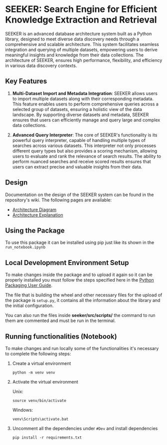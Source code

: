 # SEEKER: Search Engine for Efficient Knowledge Extraction and Retrieval

SEEKER is an advanced database architecture system built as a Python library, designed to meet diverse data discovery needs through a comprehensive and scalable architecture. This system facilitates seamless integration and querying of multiple datasets, empowering users to derive meaningful insights and knowledge from their data collections. The architecture of SEEKER, ensures high performance, flexibility, and efficiency in various data discovery contexts.

## Key Features

1. **Multi-Dataset Import and Metadata Integration**: SEEKER allows users to import multiple datasets along with their corresponding metadata. This feature enables users to perform comprehensive queries across a selected group of datasets, ensuring a holistic view of the data landscape. By supporting diverse datasets and metadata, SEEKER ensures that users can efficiently manage and query large and complex data collections.

2. **Advanced Query Interpreter**: The core of SEEKER's functionality is its powerful query interpreter, capable of handling multiple types of searches across various datasets. This interpreter not only processes different query types but also provides a scoring mechanism, allowing users to evaluate and rank the relevance of search results. The ability to perform nuanced searches and receive scored results ensures that users can extract precise and valuable insights from their data.

## Design

Documentation on the design of the SEEKER system can be found in the repository's wiki. The following pages are available:

- [Architecture Diagram](https://github.com/CornellDB/SEEKER/wiki/Architecture-Diagram)
- [Architecture Explanation](https://github.com/CornellDB/SEEKER/wiki/Architecture-Explanation)

## Using the Package
To use this package it can be installed using pip just like its shown in the `run_notebook.ipynb`

## Local Development Environment Setup
To make changes inside the package and to upload it again so it can be properly installed you must follow the steps specified here in the [Python Packaging User Guide](https://packaging.python.org/en/latest/tutorials/packaging-projects/).

The file that is building the wheel and other necessary files for the upload of the package is `setup.py`, it contains all the information about the library and the initial configuration.

You can also run the files inside **seeker/src/scripts/** the command to run them are commented and must be run in the terminal.

## Running functionalities (Notebook)

To make changes and run locally some of the functionalities it's necessary to complete the following steps:

1. Create a virtual environment

   ```shell
   python -m venv venv
   ```

2. Activate the virtual environment

   Unix:

   ```shell
   source venv/bin/activate
   ```

   Windows:

   ```batch
   venv\Scripts\activate.bat
   ```

3. Uncomment all the dependencies under `#Dev` and install dependencies

   ```shell
   pip install -r requirements.txt
   ```

